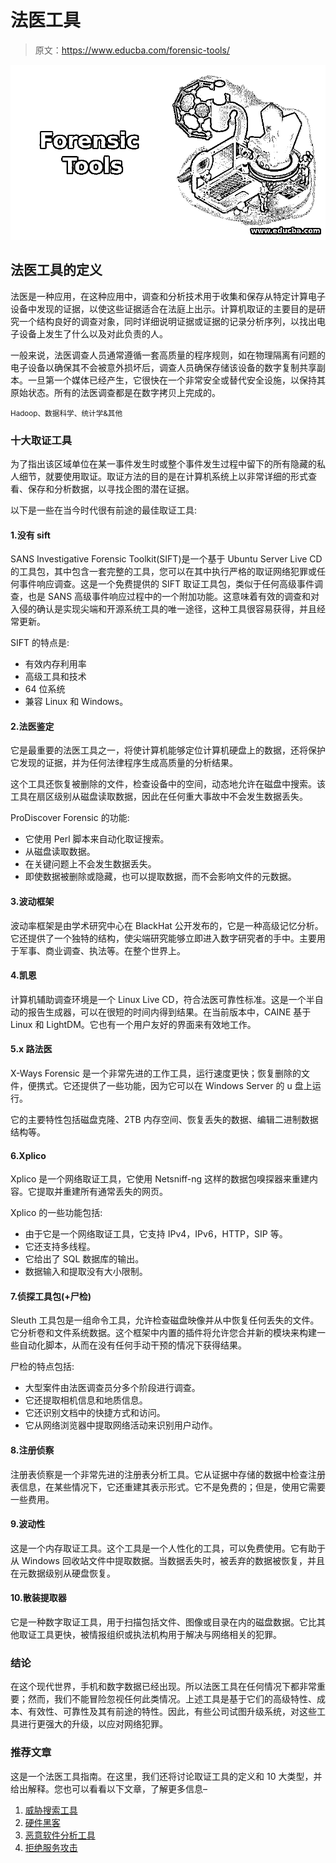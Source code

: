 # 法医工具

> 原文：<https://www.educba.com/forensic-tools/>

![Forensic Tools](img/2cdc843fb2ca71bb22771a274a42d197.png)



## 法医工具的定义

法医是一种应用，在这种应用中，调查和分析技术用于收集和保存从特定计算电子设备中发现的证据，以使这些证据适合在法庭上出示。计算机取证的主要目的是研究一个结构良好的调查对象，同时详细说明证据或证据的记录分析序列，以找出电子设备上发生了什么以及对此负责的人。

一般来说，法医调查人员通常遵循一套高质量的程序规则，如在物理隔离有问题的电子设备以确保其不会被意外损坏后，调查人员确保存储该设备的数字复制共享副本。一旦第一个媒体已经产生，它很快在一个非常安全或替代安全设施，以保持其原始状态。所有的法医调查都是在数字拷贝上完成的。

<small>Hadoop、数据科学、统计学&其他</small>

### 十大取证工具

为了指出该区域单位在某一事件发生时或整个事件发生过程中留下的所有隐藏的私人细节，就要使用取证。取证方法的目的是在计算机系统上以非常详细的形式查看、保存和分析数据，以寻找企图的潜在证据。

以下是一些在当今时代很有前途的最佳取证工具:

#### 1.没有 sift

SANS Investigative Forensic Toolkit(SIFT)是一个基于 Ubuntu Server Live CD 的工具包，其中包含一套完整的工具，您可以在其中执行严格的取证网络犯罪或任何事件响应调查。这是一个免费提供的 SIFT 取证工具包，类似于任何高级事件调查，也是 SANS 高级事件响应过程中的一个附加功能。这意味着有效的调查和对入侵的确认是实现尖端和开源系统工具的唯一途径，这种工具很容易获得，并且经常更新。

SIFT 的特点是:

*   有效内存利用率
*   高级工具和技术
*   64 位系统
*   兼容 Linux 和 Windows。

#### 2.法医鉴定

它是最重要的法医工具之一，将使计算机能够定位计算机硬盘上的数据，还将保护它发现的证据，并为任何法律程序生成高质量的分析结果。

这个工具还恢复被删除的文件，检查设备中的空间，动态地允许在磁盘中搜索。该工具在扇区级别从磁盘读取数据，因此在任何重大事故中不会发生数据丢失。

ProDiscover Forensic 的功能:

*   它使用 Perl 脚本来自动化取证搜索。
*   从磁盘读取数据。
*   在关键问题上不会发生数据丢失。
*   即使数据被删除或隐藏，也可以提取数据，而不会影响文件的元数据。

#### 3.波动框架

波动率框架是由学术研究中心在 BlackHat 公开发布的，它是一种高级记忆分析。它还提供了一个独特的结构，使尖端研究能够立即进入数字研究者的手中。主要用于军事、商业调查、执法等。在整个世界上。

#### 4.凯恩

计算机辅助调查环境是一个 Linux Live CD，符合法医可靠性标准。这是一个半自动的报告生成器，可以在很短的时间内得到结果。在当前版本中，CAINE 基于 Linux 和 LightDM。它也有一个用户友好的界面来有效地工作。

#### 5.x 路法医

X-Ways Forensic 是一个非常先进的工作工具，运行速度更快；恢复删除的文件，便携式。它还提供了一些功能，因为它可以在 Windows Server 的 u 盘上运行。

它的主要特性包括磁盘克隆、2TB 内存空间、恢复丢失的数据、编辑二进制数据结构等。

#### 6.Xplico

Xplico 是一个网络取证工具，它使用 Netsniff-ng 这样的数据包嗅探器来重建内容。它提取并重建所有通常丢失的网页。

Xplico 的一些功能包括:

*   由于它是一个网络取证工具，它支持 IPv4，IPv6，HTTP，SIP 等。
*   它还支持多线程。
*   它给出了 SQL 数据库的输出。
*   数据输入和提取没有大小限制。

#### 7.侦探工具包(+尸检)

Sleuth 工具包是一组命令工具，允许检查磁盘映像并从中恢复任何丢失的文件。它分析卷和文件系统数据。这个框架中内置的插件将允许您合并新的模块来构建一些自动化脚本，从而在没有任何手动干预的情况下获得结果。

尸检的特点包括:

*   大型案件由法医调查员分多个阶段进行调查。
*   它还提取相机信息和地质信息。
*   它还识别文档中的快捷方式和访问。
*   它从网络浏览器中提取网络活动来识别用户动作。

#### 8.注册侦察

注册表侦察是一个非常先进的注册表分析工具。它从证据中存储的数据中检查注册表信息，在某些情况下，它还重建其表示形式。它不是免费的；但是，使用它需要一些费用。

#### 9.波动性

这是一个内存取证工具。这个工具是一个人性化的工具，可以免费使用。它有助于从 Windows 回收站文件中提取数据。当数据丢失时，被丢弃的数据被恢复，并且在元数据级别从硬盘恢复。

#### 10.散装提取器

它是一种数字取证工具，用于扫描包括文件、图像或目录在内的磁盘数据。它比其他取证工具更快，被情报组织或执法机构用于解决与网络相关的犯罪。

### 结论

在这个现代世界，手机和数字数据已经出现。所以法医工具在任何情况下都非常重要；然而，我们不能冒险忽视任何此类情况。上述工具是基于它们的高级特性、成本、有效性、可靠性及其有前途的特性。因此，有些公司试图升级系统，对这些工具进行更强大的升级，以应对网络犯罪。

### 推荐文章

这是一个法医工具指南。在这里，我们还将讨论取证工具的定义和 10 大类型，并给出解释。您也可以看看以下文章，了解更多信息–

1.  [威胁搜索工具](https://www.educba.com/threat-hunting-tools/)
2.  [硬件黑客](https://www.educba.com/hardware-hacking/)
3.  [恶意软件分析工具](https://www.educba.com/malware-analysis-tools/)
4.  [拒绝服务攻击](https://www.educba.com/denial-of-service-attack/)





